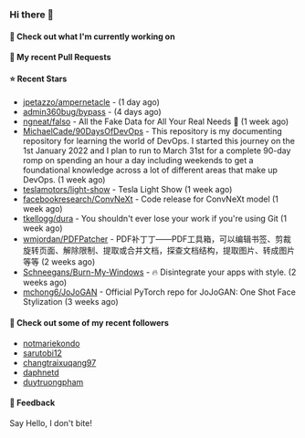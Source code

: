 ### Hi there 👋

#### 👷 Check out what I'm currently working on

#### 🔨 My recent Pull Requests


#### ⭐ Recent Stars

- [jpetazzo/ampernetacle](https://github.com/jpetazzo/ampernetacle) -  (1 day ago)
- [admin360bug/bypass](https://github.com/admin360bug/bypass) -  (4 days ago)
- [ngneat/falso](https://github.com/ngneat/falso) - All the Fake Data for All Your Real Needs 🙂 (1 week ago)
- [MichaelCade/90DaysOfDevOps](https://github.com/MichaelCade/90DaysOfDevOps) - This repository is my documenting repository for learning the world of DevOps. I started this journey on the 1st January 2022 and I plan to run to March 31st for a complete 90-day romp on spending an hour a day including weekends to get a foundational knowledge across a lot of different areas that make up DevOps.  (1 week ago)
- [teslamotors/light-show](https://github.com/teslamotors/light-show) - Tesla Light Show (1 week ago)
- [facebookresearch/ConvNeXt](https://github.com/facebookresearch/ConvNeXt) - Code release for ConvNeXt model (1 week ago)
- [tkellogg/dura](https://github.com/tkellogg/dura) - You shouldn&#39;t ever lose your work if you&#39;re using Git (1 week ago)
- [wmjordan/PDFPatcher](https://github.com/wmjordan/PDFPatcher) - PDF补丁丁——PDF工具箱，可以编辑书签、剪裁旋转页面、解除限制、提取或合并文档，探查文档结构，提取图片、转成图片等等 (2 weeks ago)
- [Schneegans/Burn-My-Windows](https://github.com/Schneegans/Burn-My-Windows) - 🔥 Disintegrate your apps with style. (2 weeks ago)
- [mchong6/JoJoGAN](https://github.com/mchong6/JoJoGAN) - Official PyTorch repo for JoJoGAN: One Shot Face Stylization (3 weeks ago)

#### 👯 Check out some of my recent followers

- [notmariekondo](https://github.com/notmariekondo)
- [sarutobi12](https://github.com/sarutobi12)
- [changtraixuqang97](https://github.com/changtraixuqang97)
- [daphnetd](https://github.com/daphnetd)
- [duytruongpham](https://github.com/duytruongpham)

#### 💬 Feedback

Say Hello, I don't bite!